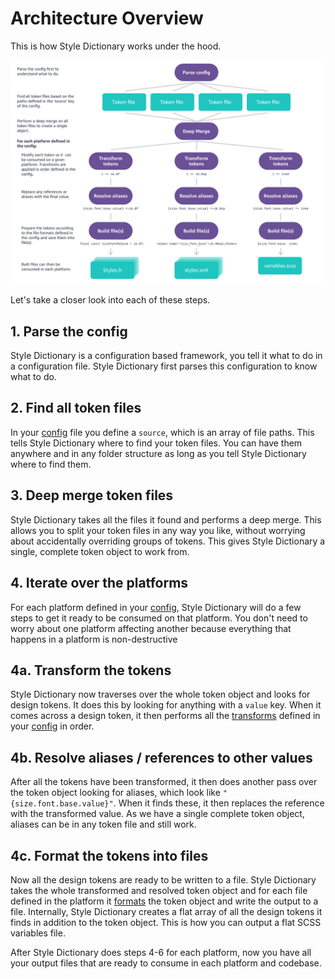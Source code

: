 # Architecture Overview

This is how Style Dictionary works under the hood.

![build structure](assets/build-diagram.png)

Let's take a closer look into each of these steps.

## 1. Parse the config

Style Dictionary is a configuration based framework, you tell it what to do in a configuration file. Style Dictionary first parses this configuration to know what to do.

## 2. Find all token files

In your [config](config.md) file you define a `source`, which is an array of file paths. This tells Style Dictionary where to find your token files. You can have them anywhere and in any folder structure as long as you tell Style Dictionary where to find them.

## 3. Deep merge token files

Style Dictionary takes all the files it found and performs a deep merge. This allows you to split your token files in any way you like, without worrying about accidentally overriding groups of tokens. This gives Style Dictionary a single, complete token object to work from.

## 4. Iterate over the platforms

For each platform defined in your [config](config.md), Style Dictionary will do a few steps to get it ready to be consumed on that platform. You don't need to worry about one platform affecting another because everything that happens in a platform is non-destructive

## 4a. Transform the tokens

Style Dictionary now traverses over the whole token object and looks for design tokens. It does this by looking for anything with a `value` key. When it comes across a design token, it then performs all the [transforms](transforms.md) defined in your [config](config.md) in order.

## 4b. Resolve aliases / references to other values

After all the tokens have been transformed, it then does another pass over the token object looking for aliases, which look like `"{size.font.base.value}"`. When it finds these, it then replaces the reference with the transformed value. As we have a single complete token object, aliases can be in any token file and still work.

## 4c. Format the tokens into files

Now all the design tokens are ready to be written to a file. Style Dictionary takes the whole transformed and resolved token object and for each file defined in the platform it [formats](formats.md) the token object and write the output to a file. Internally, Style Dictionary creates a flat array of all the design tokens it finds in addition to the token object. This is how you can output a flat SCSS variables file.

After Style Dictionary does steps 4-6 for each platform, now you have all your output files that are ready to consume in each platform and codebase.
